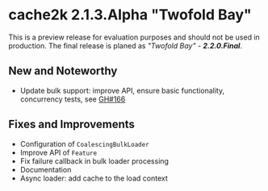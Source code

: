 # cache2k 2.1.3.Alpha "Twofold Bay"

This is a preview release for evaluation purposes and should not be used in production.
The final release is planed as *"Twofold Bay" - **2.2.0.Final***.

## New and Noteworthy

- Update bulk support: improve API, ensure basic functionality, concurrency tests, see [GH#166](https://github.com/cache2k/cache2k/issues/116)

## Fixes and Improvements

- Configuration of `CoalescingBulkLoader`
- Improve API of `Feature`  
- Fix failure callback in bulk loader processing
- Documentation
- Async loader: add cache to the load context
